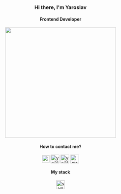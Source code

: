 <h3 align="center">Hi there, I'm Yaroslav</h3>
<h4 align="center">Frontend Developer</h4>

<div align='center'>
  <img  width='360' src="https://github.com/MrStnr21/MrStnr21/assets/104725482/fee1fb40-df55-4968-9e99-ae02a0701fa6"/>
</div>

<div align="center">
  <h4 align="center">How to contact me?</h4>
  <div>
  <a href="https://instagram.com/mrstnr21" target="_blank"><img align="center" src="https://raw.githubusercontent.com/rahuldkjain/github-profile-readme-generator/master/src/images/icons/Social/instagram.svg" alt="yp21untd" width="24" /></a>
  <a href="https://t.me/MrStnr21" target="_blank"><img align="center" src="https://www.svgrepo.com/show/349527/telegram.svg" alt="yp21untd" width="28" /></a>
  <a href="https://wa.clck.bar/79151474566" target="_blank"><img align="center" src="https://www.svgrepo.com/show/349563/whatsapp.svg" alt="yp21untd" width="28" /></a>
  <a href="https://www.linkedin.com/in/yaroslavp" target="blank"><img align="center" src="https://raw.githubusercontent.com/rahuldkjain/github-profile-readme-generator/master/src/images/icons/Social/linked-in-alt.svg" alt="mrstnr21" width="28" /></a>
</div>

<div align="center">
  <h4 align="center">My stack</h4>
  <img height="28" src="https://skillicons.dev/icons?i=ts,react,redux,js,css,html" alt="skills" />
</div>



